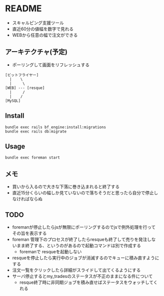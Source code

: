 # README
* スキャルピング支援ツール
* 直近60分の値幅を数字で見れる
* WEBから任意の幅で注文ができる

## アーキテクチャ(予定)
* ポーリングして画面をリフレッシュする
```
[ビットフライヤー]
  |    \
  |     \
[WEB] --- [resque]
  |     /
  |    /
[MySQL]
```

## Install
```
bundle exec rails bf_engine:install:migrations
bundle exec rails db:migrate
```

## Usage
```
bundle exec foreman start
```

## メモ
* 買いから入るので大きな下落に巻き込まれると終了する
* 直近15分くらいの幅しか見ていないので落ちそうだと思ったら自分で停止しなければならぬ

## TODO
* foremanが停止したらjsが無限にポーリングするのでjsで例外処理を行ってその旨を表示する
* foreman 管理下のプロセスが終了したらresqueも終了して売りを発注しないまま終了する、というのがあるので起動コマンドは別で作成する
  * foremanで resqueを起動しない
* resqueを停止したら実行中のジョブが消滅するのでキューに積み直すようにする
* 注文一覧をクリックしたら詳細がスライドして出てくるようにする
* サーバ停止するとmy_tradesのステータスが不正のままになる件について
  * resque終了時に非同期ジョブを積み直せばステータスをウォッチしてくれる
